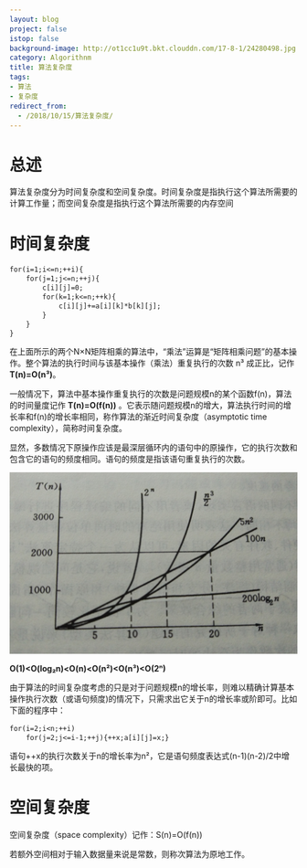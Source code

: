 ```yaml
---
layout: blog
project: false
istop: false
background-image: http://ot1cc1u9t.bkt.clouddn.com/17-8-1/24280498.jpg
category: Algorithnm
title: 算法复杂度
tags:
- 算法
- 复杂度
redirect_from:
  - /2018/10/15/算法复杂度/
---
```


# 总述

算法复杂度分为时间复杂度和空间复杂度。时间复杂度是指执行这个算法所需要的计算工作量；而空间复杂度是指执行这个算法所需要的内存空间

# 时间复杂度

```
for(i=1;i<=n;++i){
    for(j=1;j<=n;++j){
        c[i][j]=0;
        for(k=1;k<=n;++k){
            c[i][j]+=a[i][k]*b[k][j];
        }
    }
}
```

在上面所示的两个N×N矩阵相乘的算法中，“乘法”运算是“矩阵相乘问题”的基本操作。整个算法的执行时间与该基本操作（乘法）重复执行的次数 n³ 成正比，记作 **T(n)=O(n³)**。

一般情况下，算法中基本操作重复执行的次数是问题规模n的某个函数f(n)，算法的时间量度记作 **T(n)=O(f(n))** 。它表示随问题规模n的增大，算法执行时间的增长率和f(n)的增长率相同，称作算法的渐近时间复杂度（asymptotic time complexity），简称时间复杂度。

显然，多数情况下原操作应该是最深层循环内的语句中的原操作，它的执行次数和包含它的语句的频度相同。语句的频度是指该语句重复执行的次数。

<img src="/style/images/passage/algorithm_complexity/develop.jpg">

**O(1)<O(log₂n)<O(n)<O(n²)<O(n³)<O(2ⁿ)**

由于算法的时间复杂度考虑的只是对于问题规模n的增长率，则难以精确计算基本操作执行次数（或语句频度)的情况下，只需求出它关于n的增长率或阶即可。比如下面的程序中：
```
for(i=2;i<n;++i)
    for(j=2;j<=i-1;++j){++x;a[i][j]=x;}
```
语句++x的执行次数关于n的增长率为n²，它是语句频度表达式(n-1)(n-2)/2中增长最快的项。

# 空间复杂度

空间复杂度（space complexity）记作：S(n)=O(f(n))

若额外空间相对于输入数据量来说是常数，则称次算法为原地工作。